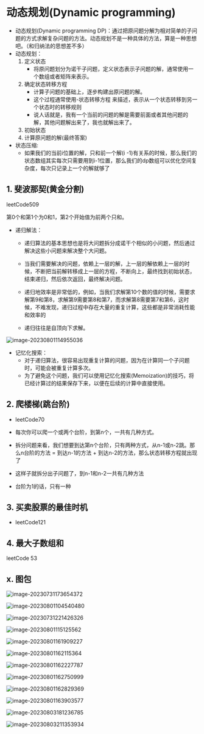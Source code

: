 # 动态规划(Dynamic programming)

+ 动态规划(Dynamic programming DP)：通过把原问题分解为相对简单的子问题的方式求解复杂问题的方法。动态规划不是一种具体的方法，算是一种思想吧。（和归纳法的思想差不多）
+ 动态规划：
  1. 定义状态
     + 将原问题划分为诺干子问题，定义状态表示子问题的解，通常使用一个数组或者矩阵来表示。
  2. 确定状态转移方程
     + 计算子问题的基础上，逐步构建出原问题的解。
     + 这个过程通常使用-状态转移方程 来描述，表示从一个状态转移到另一个状态时的转移规则
     + 说人话就是，我有一个当前的问题的解是需要前面或者其他问题的解，其他问题解出来了，我也就解出来了。
  3. 初始状态
  4. 计算原问题的解(最终答案)
+ 状态压缩:
  + 如果我们的当前i位置的解，只和前一个解(i -1)有关系的时候，那么我们的状态数组其实每次只需要用到i-1位置，那么我们的dp数组可以优化空间复杂度，每次只记录上一个的解就够了

## 1. 斐波那契(黄金分割)

leetCode509

  第0个和第1个为0和1，第2个开始值为前两个只和。

+ 递归解法：

  + 递归算法的基本思想也是将大问题拆分成诺干个相似的小问题，然后通过解决这些小问题来解决整个大问题。
  + 当我们需要解决的问题，依赖上一层的解，上一层的解依赖上一层的时候，不断把当前解转移成上一层的方程，不断向上，最终找到初始状态，结束递归，然后依次返回，最终解决问题。

  + 递归地效率是非常低的，例如，当我们求解第10个数的值的时候，需要求解第9和第8，求解第9需要第8和第7，而求解第8需要第7和第6，这时候，不难发现，递归过程中存在大量的重复计算，这些都是非常消耗性能和效率的
  + 递归往往是自顶向下求解。

![image-20230801114955036](动态规划.assets/image-20230801114955036-16908617957191.png)

+ 记忆化搜索：
  + 对于递归算法，很容易出现重复计算的问题，因为在计算同一个子问题时，可能会被重复计算多次。
  + 为了避免这个问题，我们可以使用记忆化搜索(Memoization)的技巧，将已经计算过的结果保存下来，以便在后续的计算中直接使用。

## 2. 爬楼梯(跳台阶)

+ leetCode70

+ 每次你可以爬一个或两个台阶，到第n个，一共有几种方式。
+ 拆分问题来看，我们想要到达第n个台阶，只有两种方式，从n-1或n-2跳。那么n台阶的方法 = 到达n-1的方法 +  到达n-2的方法，那么状态转移方程就出现了
+ 这样子就拆分出子问题了，到n-1和n-2一共有几种方法
+ 台阶为1的话，只有一种

## 3. 买卖股票的最佳时机

+ leetCode121

## 4. 最大子数组和

leetCode 53

## x. 图包

![image-20230731173654372](动态规划.assets/image-20230731173654372.png)

![image-20230801104540480](动态规划.assets/image-20230801104540480.png)

![image-20230731221426326](动态规划.assets/image-20230731221426326.png)

![image-20230801115125562](动态规划.assets/image-20230801115125562.png)

![image-20230801161909227](动态规划.assets/image-20230801161909227.png)

![image-20230801162115364](动态规划.assets/image-20230801162115364.png)

![image-20230801162227787](动态规划.assets/image-20230801162227787.png)

![image-20230801162750999](动态规划.assets/image-20230801162750999.png)

![image-20230801162829369](动态规划.assets/image-20230801162829369-16908785096293.png)

![image-20230801163903577](动态规划.assets/image-20230801163903577.png)

![image-20230803181236785](动态规划.assets/image-20230803181236785.png)

![image-20230803211353934](动态规划.assets/image-20230803211353934.png)























